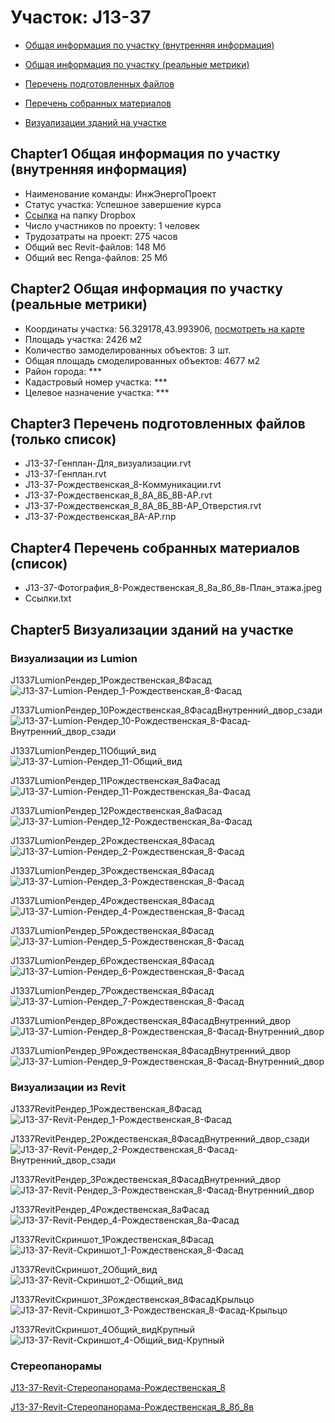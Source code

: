 # Участок: J13-37

* [Общая информация по участку (внутренняя информация)](#Chapter1)

* [Общая информация по участку (реальные метрики)](#Chapter2)

* [Перечень подготовленных файлов](#Chapter3)

* [Перечень собранных материалов](#Chapter4)

* [Визуализации зданий на участке](#Chapter5)

## <a id="test">Chapter1</a> Общая информация по участку (внутренняя информация)
+ Наименование команды: ИнжЭнергоПроект
+ Статус участка: Успешное завершение курса
+ [Ссылка](https://www.dropbox.com/sh/wvvgv1nw1iqred9/AAChKVSf-a6v9Z4dYcHjvlNLa/J13_37?dl=0) на папку Dropbox
+ Число участников по проекту: 1 человек
+ Трудозатраты на проект: 275 часов
+ Общий вес Revit-файлов: 148 Мб
+ Общий вес Renga-файлов: 25 Мб
## <a id="test">Chapter2</a> Общая информация по участку (реальные метрики)
+ Координаты участка: 56.329178,43.993906, [посмотреть на карте]("yandex.ru/maps/47/nizhny-novgorod/?ll=56.329178%2C43.993906&z=19")
+ Площадь участка: 2426 м2
+ Количество замоделированных объектов: 3 шт.
+ Общая площадь смоделированных объектов: 4677 м2
+ Район города: *** 
+ Кадастровый номер участка: *** 
+ Целевое назначение участка: *** 
## <a id="test">Chapter3</a> Перечень подготовленных файлов (только список)
+ J13-37-Генплан-Для_визуализации.rvt
+ J13-37-Генплан.rvt
+ J13-37-Рождественская_8-Коммуникации.rvt
+ J13-37-Рождественская_8_8А_8Б_8В-АР.rvt
+ J13-37-Рождественская_8_8А_8Б_8В-АР_Отверстия.rvt
+ J13-37-Рождественская_8А-АР.rnp
## <a id="test">Chapter4</a> Перечень собранных материалов (список)
+ J13-37-Фотография_8-Рождественская_8_8а_8б_8в-План_этажа.jpeg
+ Ссылки.txt
## <a id="test">Chapter5</a> Визуализации зданий на участке
### Визуализации из Lumion
J1337LumionРендер_1Рождественская_8Фасад
![J13-37-Lumion-Рендер_1-Рождественская_8-Фасад](/Images/J13_37/J13-37-Lumion-Рендер_1-Рождественская_8-Фасад_Compressed.jpg)

J1337LumionРендер_10Рождественская_8ФасадВнутренний_двор_сзади
![J13-37-Lumion-Рендер_10-Рождественская_8-Фасад-Внутренний_двор_сзади](/Images/J13_37/J13-37-Lumion-Рендер_10-Рождественская_8-Фасад-Внутренний_двор_сзади_Compressed.jpg)

J1337LumionРендер_11Общий_вид
![J13-37-Lumion-Рендер_11-Общий_вид](/Images/J13_37/J13-37-Lumion-Рендер_11-Общий_вид_Compressed.jpg)

J1337LumionРендер_11Рождественская_8аФасад
![J13-37-Lumion-Рендер_11-Рождественская_8а-Фасад](/Images/J13_37/J13-37-Lumion-Рендер_11-Рождественская_8а-Фасад_Compressed.jpg)

J1337LumionРендер_12Рождественская_8аФасад
![J13-37-Lumion-Рендер_12-Рождественская_8а-Фасад](/Images/J13_37/J13-37-Lumion-Рендер_12-Рождественская_8а-Фасад_Compressed.jpg)

J1337LumionРендер_2Рождественская_8Фасад
![J13-37-Lumion-Рендер_2-Рождественская_8-Фасад](/Images/J13_37/J13-37-Lumion-Рендер_2-Рождественская_8-Фасад_Compressed.jpg)

J1337LumionРендер_3Рождественская_8Фасад
![J13-37-Lumion-Рендер_3-Рождественская_8-Фасад](/Images/J13_37/J13-37-Lumion-Рендер_3-Рождественская_8-Фасад_Compressed.jpg)

J1337LumionРендер_4Рождественская_8Фасад
![J13-37-Lumion-Рендер_4-Рождественская_8-Фасад](/Images/J13_37/J13-37-Lumion-Рендер_4-Рождественская_8-Фасад_Compressed.jpg)

J1337LumionРендер_5Рождественская_8Фасад
![J13-37-Lumion-Рендер_5-Рождественская_8-Фасад](/Images/J13_37/J13-37-Lumion-Рендер_5-Рождественская_8-Фасад_Compressed.jpg)

J1337LumionРендер_6Рождественская_8Фасад
![J13-37-Lumion-Рендер_6-Рождественская_8-Фасад](/Images/J13_37/J13-37-Lumion-Рендер_6-Рождественская_8-Фасад_Compressed.jpg)

J1337LumionРендер_7Рождественская_8Фасад
![J13-37-Lumion-Рендер_7-Рождественская_8-Фасад](/Images/J13_37/J13-37-Lumion-Рендер_7-Рождественская_8-Фасад_Compressed.jpg)

J1337LumionРендер_8Рождественская_8ФасадВнутренний_двор
![J13-37-Lumion-Рендер_8-Рождественская_8-Фасад-Внутренний_двор](/Images/J13_37/J13-37-Lumion-Рендер_8-Рождественская_8-Фасад-Внутренний_двор_Compressed.jpg)

J1337LumionРендер_9Рождественская_8ФасадВнутренний_двор
![J13-37-Lumion-Рендер_9-Рождественская_8-Фасад-Внутренний_двор](/Images/J13_37/J13-37-Lumion-Рендер_9-Рождественская_8-Фасад-Внутренний_двор_Compressed.jpg)

### Визуализации из Revit
J1337RevitРендер_1Рождественская_8Фасад
![J13-37-Revit-Рендер_1-Рождественская_8-Фасад](/Images/J13_37/J13-37-Revit-Рендер_1-Рождественская_8-Фасад_Compressed.jpg)

J1337RevitРендер_2Рождественская_8ФасадВнутренний_двор_сзади
![J13-37-Revit-Рендер_2-Рождественская_8-Фасад-Внутренний_двор_сзади](/Images/J13_37/J13-37-Revit-Рендер_2-Рождественская_8-Фасад-Внутренний_двор_сзади_Compressed.jpg)

J1337RevitРендер_3Рождественская_8ФасадВнутренний_двор
![J13-37-Revit-Рендер_3-Рождественская_8-Фасад-Внутренний_двор](/Images/J13_37/J13-37-Revit-Рендер_3-Рождественская_8-Фасад-Внутренний_двор_Compressed.jpg)

J1337RevitРендер_4Рождественская_8аФасад
![J13-37-Revit-Рендер_4-Рождественская_8а-Фасад](/Images/J13_37/J13-37-Revit-Рендер_4-Рождественская_8а-Фасад_Compressed.jpg)

J1337RevitСкриншот_1Рождественская_8Фасад
![J13-37-Revit-Скриншот_1-Рождественская_8-Фасад](/Images/J13_37/J13-37-Revit-Скриншот_1-Рождественская_8-Фасад_Compressed.jpg)

J1337RevitСкриншот_2Общий_вид
![J13-37-Revit-Скриншот_2-Общий_вид](/Images/J13_37/J13-37-Revit-Скриншот_2-Общий_вид_Compressed.jpg)

J1337RevitСкриншот_3Рождественская_8ФасадКрыльцо
![J13-37-Revit-Скриншот_3-Рождественская_8-Фасад-Крыльцо](/Images/J13_37/J13-37-Revit-Скриншот_3-Рождественская_8-Фасад-Крыльцо_Compressed.jpg)

J1337RevitСкриншот_4Общий_видКрупный
![J13-37-Revit-Скриншот_4-Общий_вид-Крупный](/Images/J13_37/J13-37-Revit-Скриншот_4-Общий_вид-Крупный_Compressed.jpg)

### Стереопанорамы
[J13-37-Revit-Стереопанорама-Рождественская_8](https://pano.autodesk.com/pano.html?url=jpgs/8178c9af-8819-4f82-9201-ba5191d4f988&version=2)

[J13-37-Revit-Стереопанорама-Рождественская_8_8б_8в](https://pano.autodesk.com/pano.html?url=jpgs/66c15fa3-8f72-4079-931c-6ec8bab8174f&version=2)

